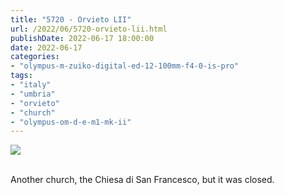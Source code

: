 ```yaml
---
title: "5720 - Orvieto LII"
url: /2022/06/5720-orvieto-lii.html
publishDate: 2022-06-17 18:00:00
date: 2022-06-17
categories:
- "olympus-m-zuiko-digital-ed-12-100mm-f4-0-is-pro"
tags:
- "italy"
- "umbria"
- "orvieto"
- "church"
- "olympus-om-d-e-m1-mk-ii"
---
```

<div class="container">
<div class="center"><a target="_blank" href="https://d25zfm9zpd7gm5.cloudfront.net/1200x1200/2019/20190905_151943_lr.jpg"><img class="webfeedsFeaturedVisual" src="https://d25zfm9zpd7gm5.cloudfront.net/0600x0600/2019/20190905_151943_lr.jpg" /></a></div>
</div>
<br />

Another church, the Chiesa di San Francesco, but it was closed.
